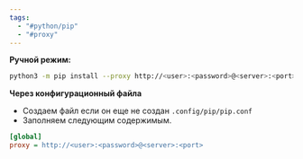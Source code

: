```yaml
---
tags:
  - "#python/pip"
  - "#proxy"
---
```


**Ручной режим:**
```bash
python3 -m pip install --proxy http://<user>:<password>@<server>:<port> package
```

**Через конфигурационный файла**
- Создаем файл если он еще не создан `.config/pip/pip.conf`
- Заполняем следующим содержимым.
```ini
[global]
proxy = http://<user>:<password>@<server>:<port>
```
